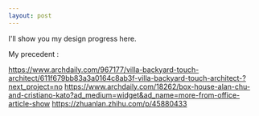 ```yaml
---
layout: post
---
```


I'll show you my design progress here.

My precedent :

https://www.archdaily.com/967177/villa-backyard-touch-architect/611f679bb83a3a0164c8ab3f-villa-backyard-touch-architect-?next_project=no 
https://www.archdaily.com/18262/box-house-alan-chu-and-cristiano-kato?ad_medium=widget&ad_name=more-from-office-article-show
https://zhuanlan.zhihu.com/p/45880433


